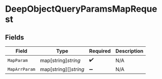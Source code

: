 # DeepObjectQueryParamsMapRequest


## Fields

| Field                 | Type                  | Required              | Description           |
| --------------------- | --------------------- | --------------------- | --------------------- |
| `MapParam`            | map[string]*string*   | :heavy_check_mark:    | N/A                   |
| `MapArrParam`         | map[string][]*string* | :heavy_minus_sign:    | N/A                   |